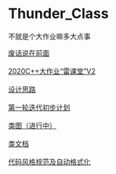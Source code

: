 # Thunder_Class
 不就是个大作业嘛多大点事

 [废话说在前面](doc/废话说在前面.md)
 <br/><br/>
 [2020C++大作业“雷课堂”V2](req/2020C++大作业“雷课堂”V2.md)
  <br/><br/>
 [设计思路](doc/设计思路.md)
 <br/><br/>
 [第一轮迭代初步计划](doc/初步流程计划.md)
  <br/><br/>
 [类图（进行中）](doc/类图plantUML.png)
  <br/><br/>
 [类文档](doc/类文档.md)
  <br/><br/>
 [代码风格规范及自动格式化](format)

